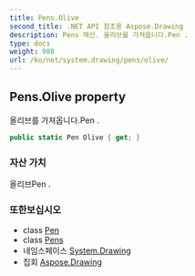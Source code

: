 ```yaml
---
title: Pens.Olive
second_title: .NET API 참조용 Aspose.Drawing
description: Pens 재산. 올리브를 가져옵니다.Pen .
type: docs
weight: 980
url: /ko/net/system.drawing/pens/olive/
---
```

## Pens.Olive property

올리브를 가져옵니다.Pen .

```csharp
public static Pen Olive { get; }
```

### 자산 가치

올리브Pen .

### 또한보십시오

* class [Pen](../../pen/)
* class [Pens](../)
* 네임스페이스 [System.Drawing](../../pens/)
* 집회 [Aspose.Drawing](../../../)


